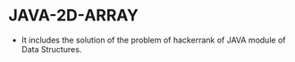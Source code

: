 # JAVA-2D-ARRAY
- It includes the solution of the problem of hackerrank of JAVA module of Data Structures.
